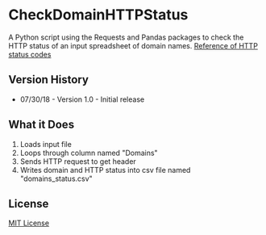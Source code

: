 # CheckDomainHTTPStatus
A Python script using the Requests and Pandas packages to check the HTTP status of an input spreadsheet of domain names.
[Reference of HTTP status codes](https://en.wikipedia.org/wiki/List_of_HTTP_status_codes)

## Version History
* 07/30/18 - Version 1.0 - Initial release

## What it Does

1. Loads input file
2. Loops through column named "Domains"
3. Sends HTTP request to get header
4. Writes domain and HTTP status into csv file named "domains_status.csv"

## License
[MIT License](https://opensource.org/licenses/MIT)
